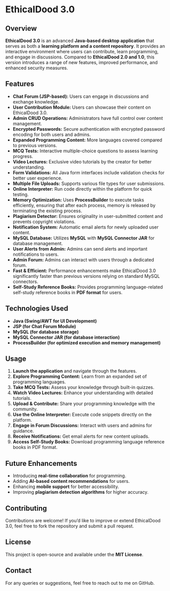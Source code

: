 # EthicalDood 3.0

## Overview
**EthicalDood 3.0** is an advanced **Java-based desktop application** that serves as both a **learning platform and a content repository**. It provides an interactive environment where users can contribute, learn programming, and engage in discussions. Compared to **EthicalDood 2.0 and 1.0**, this version introduces a range of new features, improved performance, and enhanced security measures.

## Features
- **Chat Forum (JSP-based):** Users can engage in discussions and exchange knowledge.
- **User Contribution Module:** Users can showcase their content on EthicalDood 3.0.
- **Admin CRUD Operations:** Administrators have full control over content management.
- **Encrypted Passwords:** Secure authentication with encrypted password encoding for both users and admins.
- **Expanded Programming Content:** More languages covered compared to previous versions.
- **MCQ Tests:** Interactive multiple-choice questions to assess learning progress.
- **Video Lectures:** Exclusive video tutorials by the creator for better understanding.
- **Form Validations:** All Java form interfaces include validation checks for better user experience.
- **Multiple File Uploads:** Supports various file types for user submissions.
- **Online Interpreter:** Run code directly within the platform for quick testing.
- **Memory Optimization:** Uses **ProcessBuilder** to execute tasks efficiently, ensuring that after each process, memory is released by terminating the existing process.
- **Plagiarism Detector:** Ensures originality in user-submitted content and prevents copyright violations.
- **Notification System:** Automatic email alerts for newly uploaded user content.
- **MySQL Database:** Utilizes **MySQL** with **MySQL Connector JAR** for database management.
- **User Alerts from Admin:** Admins can send alerts and important notifications to users.
- **Admin Forum:** Admins can interact with users through a dedicated forum.
- **Fast & Efficient:** Performance enhancements make EthicalDood 3.0 significantly faster than previous versions relying on standard MySQL connectors.
- **Self-Study Reference Books:** Provides programming language-related self-study reference books in **PDF format** for users.

## Technologies Used
- **Java (Swing/AWT for UI Development)**
- **JSP (for Chat Forum Module)**
- **MySQL (for database storage)**
- **MySQL Connector JAR (for database interaction)**
- **ProcessBuilder (for optimized execution and memory management)**

## Usage
1. **Launch the application** and navigate through the features.
2. **Explore Programming Content:** Learn from an expanded set of programming languages.
3. **Take MCQ Tests:** Assess your knowledge through built-in quizzes.
4. **Watch Video Lectures:** Enhance your understanding with detailed tutorials.
5. **Upload & Contribute:** Share your programming knowledge with the community.
6. **Use the Online Interpreter:** Execute code snippets directly on the platform.
7. **Engage in Forum Discussions:** Interact with users and admins for guidance.
8. **Receive Notifications:** Get email alerts for new content uploads.
9. **Access Self-Study Books:** Download programming language reference books in PDF format.

## Future Enhancements
- Introducing **real-time collaboration** for programming.
- Adding **AI-based content recommendations** for users.
- Enhancing **mobile support** for better accessibility.
- Improving **plagiarism detection algorithms** for higher accuracy.

## Contributing
Contributions are welcome! If you’d like to improve or extend EthicalDood 3.0, feel free to fork the repository and submit a pull request.

## License
This project is open-source and available under the **MIT License**.

## Contact
For any queries or suggestions, feel free to reach out to me on GitHub.

